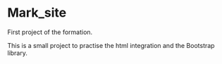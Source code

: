 # Mark_site
First project of the formation.

This is a small project to practise the html integration and the Bootstrap library.
